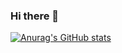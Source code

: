 ### Hi there 👋

[![Anurag's GitHub stats](https://github-readme-stats.vercel.app/api?Isabel9422=anuraghazra)](https://github.com/anuraghazra/github-readme-stats)

<!--
**Isabel9422/Isabel9422** is a ✨ _special_ ✨ repository because its `README.md` (this file) appears on your GitHub profile.

Here are some ideas to get you started:

- 🔭 I’m currently working on ...
- 🌱 I’m currently learning ...
- 👯 I’m looking to collaborate on ...
- 🤔 I’m looking for help with ...
- 💬 Ask me about ...
- 📫 How to reach me: ...
- 😄 Pronouns: ...
- ⚡ Fun fact: ...
-->
